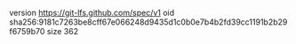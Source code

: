 version https://git-lfs.github.com/spec/v1
oid sha256:9181c7263be8cff67e066248d9435d1c0b0e7b4b2fd39cc1191b2b29f6759b70
size 362
